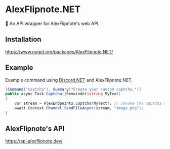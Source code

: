 # AlexFlipnote.NET
 🍃 An API wrapper for AlexFlipnote's web API.
 
## Installation
https://www.nuget.org/packages/AlexFlipnote.NET/

## Example
Example command using [Discord.NET](https://github.com/discord-net/Discord.Net) and AlexFlipnote.NET.
```csharp
[Command("captcha"), Summary("Create your custom captcha.")]
public async Task Captcha([Remainder]string MyText)
{
    var stream = AlexEndpoints.Captcha(MyText); // Invoke the captcha method. All endpoints can be found in the AlexEndpoints class.
    await Context.Channel.SendFileAsync(stream, "image.png");
}
```

## AlexFlipnote's API
https://api.alexflipnote.dev/
